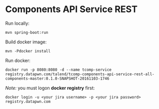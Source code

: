 Components API Service REST
===

Run locally:

```
mvn spring-boot:run
```

Build docker image:
```
mvn -Pdocker install
```

Run docker: 
```
docker run -p 8080:8080 -d --name tcomp-service registry.datapwn.com/talend/tcomp-components-api-service-rest-all-components-master:0.1.0-SNAPSHOT-20161103-1746
```
*Note:* you must logon **docker registry** first:
```
docker login -u <your jira username> -p <your jira password> registry.datapwn.com
```

